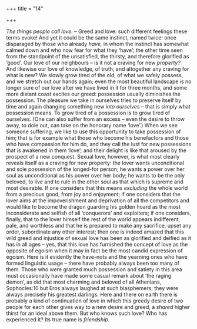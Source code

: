 +++
title = "14"

+++

*The things people call love.* – Greed and love: such different feelings these terms evoke\! And yet it could be the same instinct, named twice: once disparaged by those who already *have,* in whom the instinct has somewhat calmed down and who now fear for what they ‘have’; the other time seen from the standpoint of the unsatisfied, the thirsty, and therefore glorified as ‘good’. Our love of our neighbours – is it not a craving for new *property?* And likewise our love of knowledge, of truth, and altogether any craving for what is new? We slowly grow tired of the old, of what we safely possess, and we stretch out our hands again; even the most beautiful landscape is no longer sure of our love after we have lived in it for three months, and some more distant coast excites our greed: possession usually diminishes the possession. The pleasure we take in ourselves tries to preserve itself by time and again changing something new *into ourselves* – that is simply what possession means. To grow tired of a possession is to grow tired of ourselves. \(One can also suffer from an excess – even the desire to throw away, to dole out, can take on the honorary name ‘love’.\) When we see someone suffering, we like to use this opportunity to take possession of him; that is for example what those who become his benefactors and those who have compassion for him do, and they call the lust for new possessions that is awakened in them ‘love’; and their delight is like that aroused by the prospect of a new conquest. Sexual love, however, is what most clearly reveals itself as a craving for new property: the lover wants unconditional and sole possession of the longed-for person; he wants a power over her soul as unconditional as his power over her body; he wants to be the only beloved, to live and to rule in the other soul as that which is supreme and most desirable. If one considers that this means *excluding* the whole world from a precious good, from joy and enjoyment; if one considers that the lover aims at the impoverishment and deprivation of all the competitors and would like to become the dragon guarding his golden hoard as the most inconsiderate and selfish of all ‘conquerors’ and exploiters; if one considers, finally, that to the lover himself the rest of the world appears indifferent, pale, and worthless and that he is prepared to make any sacrifice, upset any order, subordinate any other interest; then one is indeed amazed that this wild greed and injustice of sexual love has been as glorified and deified as it has in all ages – yes, that this love has furnished the concept of love as the opposite of egoism when it may in fact be the most candid expression of egoism. Here is it evidently the have-nots and the yearning ones who have formed linguistic usage – there have probably always been too many of them. Those who were granted much possession and satiety in this area must occasionally have made some casual remark about ‘the raging demon’, as did that most charming and beloved of all Athenians, Sophocles:10 but Eros always laughed at such blasphemers; they were always precisely his greatest darlings. Here and there on earth there is probably a kind of continuation of love in which this greedy desire of two people for each other gives way to a new desire and greed, a *shared* higher thirst for an ideal above them. But who knows such love? Who has experienced it? Its true name is *friendship.*



